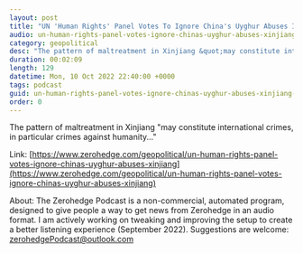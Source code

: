 ```yaml
---
layout: post
title: "UN 'Human Rights' Panel Votes To Ignore China's Uyghur Abuses In Xinjiang"
audio: un-human-rights-panel-votes-ignore-chinas-uyghur-abuses-xinjiang-0
category: geopolitical
desc: "The pattern of maltreatment in Xinjiang &quot;may constitute international crimes, in particular crimes against humanity...&quot;"
duration: 00:02:09
length: 129
datetime: Mon, 10 Oct 2022 22:40:00 +0000
tags: podcast
guid: un-human-rights-panel-votes-ignore-chinas-uyghur-abuses-xinjiang-0
order: 0
---
```

The pattern of maltreatment in Xinjiang &quot;may constitute international crimes, in particular crimes against humanity...&quot;

Link: [https://www.zerohedge.com/geopolitical/un-human-rights-panel-votes-ignore-chinas-uyghur-abuses-xinjiang](https://www.zerohedge.com/geopolitical/un-human-rights-panel-votes-ignore-chinas-uyghur-abuses-xinjiang)

About: The Zerohedge Podcast is a non-commercial, automated program, designed to give people a way to get news from Zerohedge in an audio format.  I am actively working on tweaking and improving the setup to create a better listening experience (September 2022).  Suggestions are welcome: [zerohedgePodcast@outlook.com](mailto:zerohedgePodcast@outlook.com)